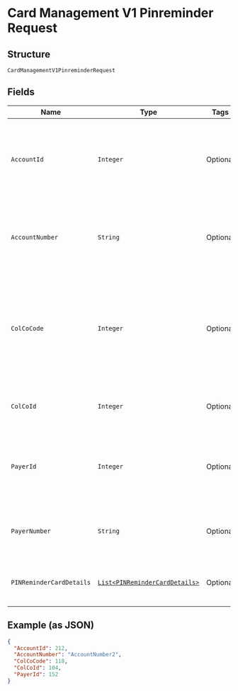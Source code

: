 
# Card Management V1 Pinreminder Request

## Structure

`CardManagementV1PinreminderRequest`

## Fields

| Name | Type | Tags | Description | Getter | Setter |
|  --- | --- | --- | --- | --- | --- |
| `AccountId` | `Integer` | Optional | Account Id of the customer.<br /><br>Optional if AccountNumber is passed, else Mandatory.<br /><br>This input is a search criterion, if given. | Integer getAccountId() | setAccountId(Integer accountId) |
| `AccountNumber` | `String` | Optional | Account Number of the customer.<br /><br>Optional if AccountId is passed, else Mandatory.<br /><br>This input is a search criterion, if given. | String getAccountNumber() | setAccountNumber(String accountNumber) |
| `ColCoCode` | `Integer` | Optional | Collecting Company Code (Shell Code) of the selected payer. <br /><br>Mandatory for serviced OUs such as Romania, Latvia, Lithuania, Estonia, Ukraine etc. <br /><br>It is optional for other countries if ColCoID is provided. | Integer getColCoCode() | setColCoCode(Integer colCoCode) |
| `ColCoId` | `Integer` | Optional | Collecting Company Id of the selected payer<br /><br>Optional if ColCoCode is passed else Mandatory. | Integer getColCoId() | setColCoId(Integer colCoId) |
| `PayerId` | `Integer` | Optional | Payer Id (i.e. Customer Id of the Payment Customer of the selected payer.<br /><br>Optional if PayerNumber is passed else Mandatory | Integer getPayerId() | setPayerId(Integer payerId) |
| `PayerNumber` | `String` | Optional | Payer Number (Ex: GB000000123) of the selected payer.<br /><br>Optional if PayerId is passed else Mandatory | String getPayerNumber() | setPayerNumber(String payerNumber) |
| `PINReminderCardDetails` | [`List<PINReminderCardDetails>`](../../doc/models/pin-reminder-card-details.md) | Optional | List of PINReminderCardDetails entity. The fields of this entity are described below. | List<PINReminderCardDetails> getPINReminderCardDetails() | setPINReminderCardDetails(List<PINReminderCardDetails> pINReminderCardDetails) |

## Example (as JSON)

```json
{
  "AccountId": 212,
  "AccountNumber": "AccountNumber2",
  "ColCoCode": 118,
  "ColCoId": 104,
  "PayerId": 152
}
```

